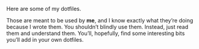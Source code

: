 Here are some of my dotfiles.

Those are meant to be used by **me**, and I know exactly what they’re doing
because I wrote them. You shouldn’t blindly use them. Instead, just read them
and understand them. You’ll, hopefully, find some interesting bits you’ll add
in your own dotfiles.
